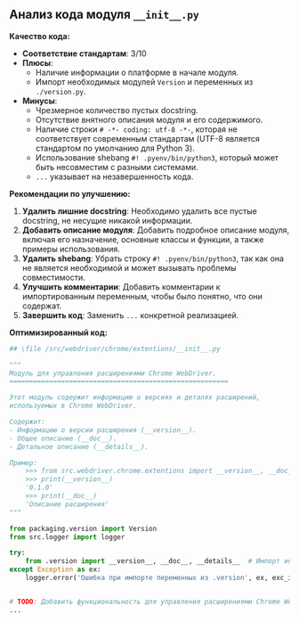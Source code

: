 ## Анализ кода модуля `__init__.py`

**Качество кода:**

- **Соответствие стандартам**: 3/10
- **Плюсы**:
    - Наличие информации о платформе в начале модуля.
    - Импорт необходимых модулей `Version` и переменных из `./version.py`.
- **Минусы**:
    - Чрезмерное количество пустых docstring.
    - Отсутствие внятного описания модуля и его содержимого.
    - Наличие строки `# -*- coding: utf-8 -*-`, которая не соответствует современным стандартам (UTF-8 является стандартом по умолчанию для Python 3).
    - Использование shebang `#! .pyenv/bin/python3`, который может быть несовместим с разными системами.
    - `...` указывает на незавершенность кода.

**Рекомендации по улучшению:**

1.  **Удалить лишние docstring**: Необходимо удалить все пустые docstring, не несущие никакой информации.
2.  **Добавить описание модуля**: Добавить подробное описание модуля, включая его назначение, основные классы и функции, а также примеры использования.
3.  **Удалить shebang**: Убрать строку `#! .pyenv/bin/python3`, так как она не является необходимой и может вызывать проблемы совместимости.
4.  **Улучшить комментарии**: Добавить комментарии к импортированным переменным, чтобы было понятно, что они содержат.
5.  **Завершить код**: Заменить `...` конкретной реализацией.

**Оптимизированный код:**

```python
## \file /src/webdriver/chrome/extentions/__init__.py

"""
Модуль для управления расширениями Chrome WebDriver.
=======================================================

Этот модуль содержит информацию о версиях и деталях расширений,
используемых в Chrome WebDriver.

Содержит:
- Информацию о версии расширения (__version__).
- Общее описание (__doc__).
- Детальное описание (__details__).

Пример:
    >>> from src.webdriver.chrome.extentions import __version__, __doc__, __details__
    >>> print(__version__)
    '0.1.0'
    >>> print(__doc__)
    'Описание расширения'
"""

from packaging.version import Version
from src.logger import logger

try:
    from .version import __version__, __doc__, __details__  # Импорт информации о версии и описании расширения
except Exception as ex:
    logger.error('Ошибка при импорте переменных из .version', ex, exc_info=True)


# TODO: Добавить функциональность для управления расширениями Chrome WebDriver
...
```